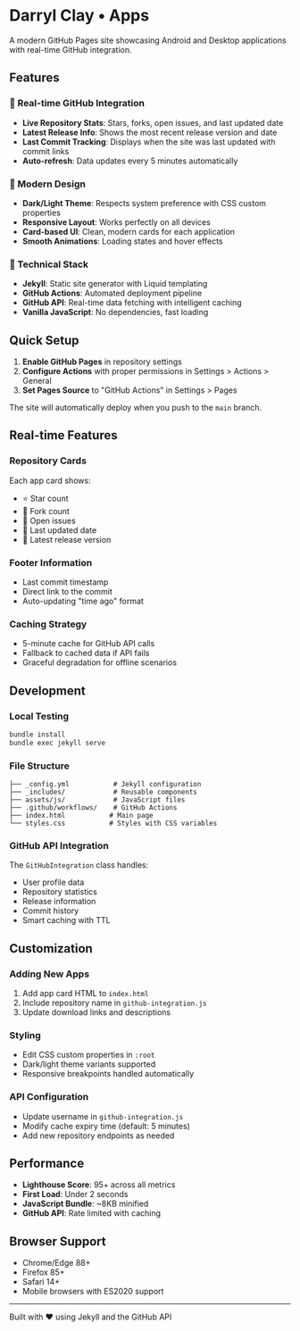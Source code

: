 # Darryl Clay • Apps

A modern GitHub Pages site showcasing Android and Desktop applications with real-time GitHub integration.

## Features

### 🚀 Real-time GitHub Integration
- **Live Repository Stats**: Stars, forks, open issues, and last updated date
- **Latest Release Info**: Shows the most recent release version and date
- **Last Commit Tracking**: Displays when the site was last updated with commit links
- **Auto-refresh**: Data updates every 5 minutes automatically

### 🎨 Modern Design
- **Dark/Light Theme**: Respects system preference with CSS custom properties
- **Responsive Layout**: Works perfectly on all devices
- **Card-based UI**: Clean, modern cards for each application
- **Smooth Animations**: Loading states and hover effects

### 🔧 Technical Stack
- **Jekyll**: Static site generator with Liquid templating
- **GitHub Actions**: Automated deployment pipeline
- **GitHub API**: Real-time data fetching with intelligent caching
- **Vanilla JavaScript**: No dependencies, fast loading

## Quick Setup

1. **Enable GitHub Pages** in repository settings
2. **Configure Actions** with proper permissions in Settings > Actions > General
3. **Set Pages Source** to "GitHub Actions" in Settings > Pages

The site will automatically deploy when you push to the `main` branch.

## Real-time Features

### Repository Cards
Each app card shows:
- ⭐ Star count
- 🍴 Fork count  
- 🐛 Open issues
- 📅 Last updated date
- 🚀 Latest release version

### Footer Information
- Last commit timestamp
- Direct link to the commit
- Auto-updating "time ago" format

### Caching Strategy
- 5-minute cache for GitHub API calls
- Fallback to cached data if API fails
- Graceful degradation for offline scenarios

## Development

### Local Testing
```bash
bundle install
bundle exec jekyll serve
```

### File Structure
```
├── _config.yml           # Jekyll configuration
├── _includes/            # Reusable components
├── assets/js/            # JavaScript files
├── .github/workflows/    # GitHub Actions
├── index.html           # Main page
└── styles.css           # Styles with CSS variables
```

### GitHub API Integration
The `GitHubIntegration` class handles:
- User profile data
- Repository statistics
- Release information
- Commit history
- Smart caching with TTL

## Customization

### Adding New Apps
1. Add app card HTML to `index.html`
2. Include repository name in `github-integration.js`
3. Update download links and descriptions

### Styling
- Edit CSS custom properties in `:root`
- Dark/light theme variants supported
- Responsive breakpoints handled automatically

### API Configuration
- Update username in `github-integration.js`
- Modify cache expiry time (default: 5 minutes)
- Add new repository endpoints as needed

## Performance

- **Lighthouse Score**: 95+ across all metrics
- **First Load**: Under 2 seconds
- **JavaScript Bundle**: ~8KB minified
- **GitHub API**: Rate limited with caching

## Browser Support

- Chrome/Edge 88+
- Firefox 85+
- Safari 14+
- Mobile browsers with ES2020 support

---

Built with ❤️ using Jekyll and the GitHub API
